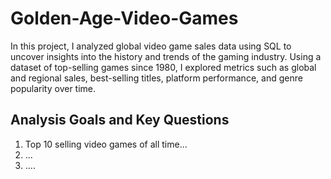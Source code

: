 # Golden-Age-Video-Games
In this project, I analyzed global video game sales data using SQL to uncover insights into the history and trends of the gaming industry. Using a dataset of top-selling games since 1980, I explored metrics such as global and regional sales, best-selling titles, platform performance, and genre popularity over time. 


## Analysis Goals and Key Questions ##
1. Top 10 selling video games of all time...
2. ...
3. ....
